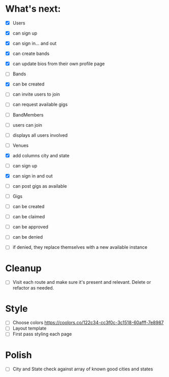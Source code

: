 # What's next:
- [x] Users
-   [x] can sign up
-   [x] can sign in... and out
-   [x] can create bands
-   [x] can update bios from their own profile page

- [ ] Bands
-   [x] can be created
-   [ ] can invite users to join
-   [ ] can request available gigs
        
- [ ] BandMembers
-   [ ] users can join
-   [ ] displays all users involved

- [ ] Venues
-   [x] add columns city and state
-   [ ] can sign up
-   [x] can sign in and out
-   [ ] can post gigs as available

- [ ] Gigs
-   [ ] can be created
-   [ ] can be claimed
-   [ ] can be approved
-   [ ] can be denied
-   [ ] if denied, they replace themselves with a new available instance

# Cleanup
- [ ] Visit each route and make sure it's present and relevant. Delete or refactor as needed.

# Style
- [ ] Choose colors
        https://coolors.co/122c34-cc3f0c-3c1518-60afff-7e8987
- [ ] Layout template
- [ ] First pass styling each page

# Polish
- [ ] City and State check against array of known good cities and states


